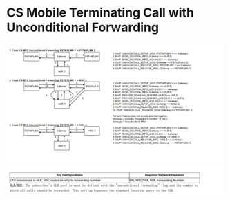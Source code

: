 # CS Mobile Terminating Call with Unconditional Forwarding

![CS Mobile Terminating Call with Unconditional Forwarding](images/CS%20Mobile%20Terminating%20Call%20with%20Unconditional%20Forwarding.png)
![CS Mobile Terminating Call with Unconditional Forwarding](images/CS%20Mobile%20Terminating%20Call%20with%20Unconditional%20Forwarding%202.png)